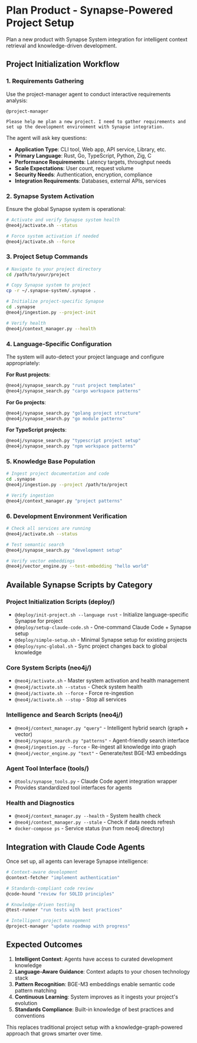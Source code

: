 # Plan Product - Synapse-Powered Project Setup

Plan a new product with Synapse System integration for intelligent context retrieval and knowledge-driven development.

## Project Initialization Workflow

### 1. Requirements Gathering
Use the project-manager agent to conduct interactive requirements analysis:
```
@project-manager

Please help me plan a new project. I need to gather requirements and set up the development environment with Synapse integration.
```

The agent will ask key questions:
- **Application Type**: CLI tool, Web app, API service, Library, etc.
- **Primary Language**: Rust, Go, TypeScript, Python, Zig, C
- **Performance Requirements**: Latency targets, throughput needs
- **Scale Expectations**: User count, request volume
- **Security Needs**: Authentication, encryption, compliance
- **Integration Requirements**: Databases, external APIs, services

### 2. Synapse System Activation
Ensure the global Synapse system is operational:
```bash
# Activate and verify Synapse system health
@neo4j/activate.sh --status

# Force system activation if needed
@neo4j/activate.sh --force
```

### 3. Project Setup Commands
```bash
# Navigate to your project directory
cd /path/to/your/project

# Copy Synapse system to project
cp -r ~/.synapse-system/.synapse .

# Initialize project-specific Synapse
cd .synapse
@neo4j/ingestion.py --project-init

# Verify health
@neo4j/context_manager.py --health
```

### 4. Language-Specific Configuration
The system will auto-detect your project language and configure appropriately:

**For Rust projects**:
```bash
@neo4j/synapse_search.py "rust project templates"
@neo4j/synapse_search.py "cargo workspace patterns"
```

**For Go projects**:
```bash
@neo4j/synapse_search.py "golang project structure"
@neo4j/synapse_search.py "go module patterns"
```

**For TypeScript projects**:
```bash
@neo4j/synapse_search.py "typescript project setup"
@neo4j/synapse_search.py "npm workspace patterns"
```

### 5. Knowledge Base Population
```bash
# Ingest project documentation and code
cd .synapse
@neo4j/ingestion.py --project /path/to/project

# Verify ingestion
@neo4j/context_manager.py "project patterns"
```

### 6. Development Environment Verification
```bash
# Check all services are running
@neo4j/activate.sh --status

# Test semantic search
@neo4j/synapse_search.py "development setup"

# Verify vector embeddings
@neo4j/vector_engine.py --test-embedding "hello world"
```

## Available Synapse Scripts by Category

### Project Initialization Scripts (deploy/)
- `@deploy/init-project.sh --language rust` - Initialize language-specific Synapse for project
- `@deploy/setup-claude-code.sh` - One-command Claude Code + Synapse setup
- `@deploy/simple-setup.sh` - Minimal Synapse setup for existing projects
- `@deploy/sync-global.sh` - Sync project changes back to global knowledge

### Core System Scripts (neo4j/)
- `@neo4j/activate.sh` - Master system activation and health management
- `@neo4j/activate.sh --status` - Check system health
- `@neo4j/activate.sh --force` - Force re-ingestion
- `@neo4j/activate.sh --stop` - Stop all services

### Intelligence and Search Scripts (neo4j/)
- `@neo4j/context_manager.py "query"` - Intelligent hybrid search (graph + vector)
- `@neo4j/synapse_search.py "patterns"` - Agent-friendly search interface
- `@neo4j/ingestion.py --force` - Re-ingest all knowledge into graph
- `@neo4j/vector_engine.py "text"` - Generate/test BGE-M3 embeddings

### Agent Tool Interface (tools/)
- `@tools/synapse_tools.py` - Claude Code agent integration wrapper
- Provides standardized tool interfaces for agents

### Health and Diagnostics
- `@neo4j/context_manager.py --health` - System health check
- `@neo4j/context_manager.py --stale` - Check if data needs refresh
- `docker-compose ps` - Service status (run from neo4j directory)

## Integration with Claude Code Agents

Once set up, all agents can leverage Synapse intelligence:

```bash
# Context-aware development
@context-fetcher "implement authentication"

# Standards-compliant code review
@code-hound "review for SOLID principles"

# Knowledge-driven testing
@test-runner "run tests with best practices"

# Intelligent project management
@project-manager "update roadmap with progress"
```

## Expected Outcomes

1. **Intelligent Context**: Agents have access to curated development knowledge
2. **Language-Aware Guidance**: Context adapts to your chosen technology stack
3. **Pattern Recognition**: BGE-M3 embeddings enable semantic code pattern matching
4. **Continuous Learning**: System improves as it ingests your project's evolution
5. **Standards Compliance**: Built-in knowledge of best practices and conventions

This replaces traditional project setup with a knowledge-graph-powered approach that grows smarter over time.
